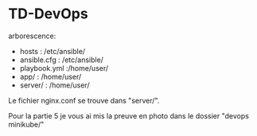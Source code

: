 # TD-DevOps

arborescence:
  - hosts :       /etc/ansible/
  - ansible.cfg : /etc/ansible/
  - playbook.yml :/home/user/
  - app/ :        /home/user/
  - server/ :     /home/user/

Le fichier nginx.conf se trouve dans "server/".

Pour la partie 5 je vous ai mis la preuve en photo dans le dossier "devops minikube/"
